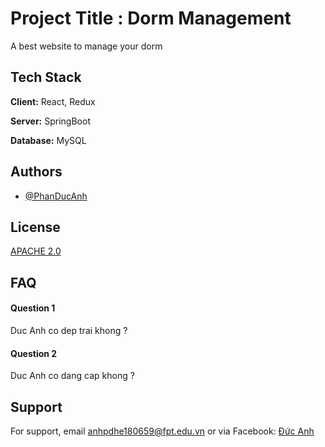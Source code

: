 
# Project Title : Dorm Management

A best website to manage your dorm


## Tech Stack

**Client:** React, Redux

**Server:** SpringBoot

**Database:** MySQL
## Authors

- [@PhanDucAnh](https://www.github.com/ducanhwork)


## License


[APACHE 2.0](https://www.apache.org/licenses/LICENSE-2.0.txt)
## FAQ

#### Question 1

Duc Anh co dep trai khong ?

#### Question 2

Duc Anh co dang cap khong ?


## Support

For support, email anhpdhe180659@fpt.edu.vn or via Facebook: [Đức Anh](https://www.facebook.com/profile.php?id=100049276027890)

